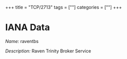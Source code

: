 +++
title = "TCP/2713"
tags = [""]
categories = [""]
+++

# IANA Data

_Name:_ raventbs

_Description:_ Raven Trinity Broker Service

